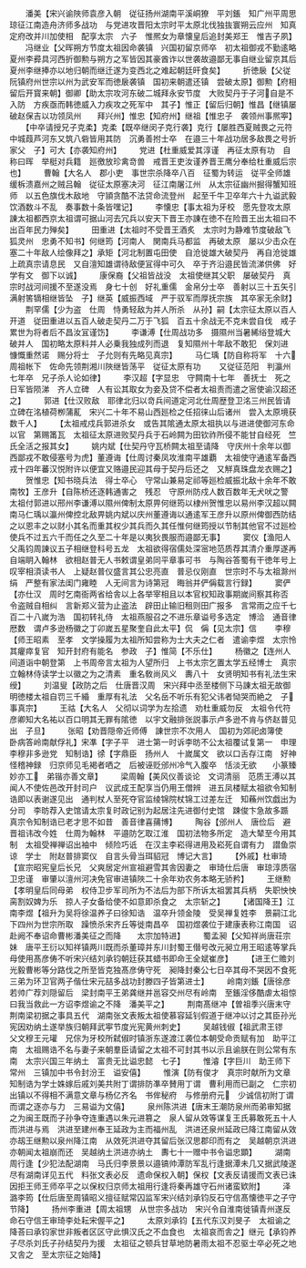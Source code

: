 <!-- { "loadSidebar": true } -->
　　潘美【宋兴谕陜师袁彦入朝　従征扬州湖南平溪峒獠　平刘鋹　知广州平周思琼征江南造舟济师多战功　与党进攻晋阳太宗时平太原北伐独抜寰朔云应州　知真定府改并川加使相　配享太宗　六子　惟熈女为章懐皇后追封美郑王　惟吉子夙】
　　冯继业【父晖朔方节度太祖因命袭镇　兴国初留京师卒　初太祖御戎不勤逺略夏州李彛具河西折御勲与朔方之军皆因其豪酋诈以世袭故邉鄙无事自继业留京其后夏州李继捧亦以地归朝而继迁遂为变西北之难起朝廷旰食矣】
　　折徳扆【父従阮镇府州世宗以州为武安军而徳扆袭镇　国初来朝遣还镇　尝破太原】御勲【府相留后开寳来朝】御卿【助太宗攻河东破二城拜永安节度　大败契丹于子河自是不入防　方疾亟而韩徳威入力疾攻之死军中　其子】惟正【留后归朝】惟昌【继镇屡破赵保吉以功领凤州　　拜兴州】惟忠【知府州】继祖【惟忠子　袭领州事熈寕】
　　【中卒请授兄子克柔】克柔【既卒继闵子克行袭】克行【屡胜西夏贼畏之元符中城葭芦河东又筑八砦皆用其防　沉勇善拊士卒　在邉三十年战功居多敌畏之号折家父　子】可大【亦袭知府州】
　　党进【杜重威爱其淳谨　再征太原有功　自称曰晖　举梃对兵籍　廵徼放珍禽竒兽　戒晋王吏汝谨养晋王鹰分奉给杜重威后宗也】
　　曹翰【大名人　郡小吏　事世宗杀降卒八百　征蜀为转运　従平全师雄　缓柝溃嘉州之贼吕翰　従征太原塞决河　征江南屠江州　从太宗征幽州掘得蟹知班师　以五色旗伐木敌地　守頴贪酷不法贷命流登州　起至千牛卫卒年六十九谥武毅　饮酒数斗不乱　奏事数十条皆嘿记】
　　李懐忠【事太祖为牙校　愿先登攻太原　諌太祖都西京太祖谓可据山河去冗兵以安天下晋王亦諌在徳不在险晋王出太祖曰不出百年民力殚矣】
　　田重进【太祖时不受晋王酒炙　太宗时为静难节度破敌飞狐灵州　忠勇不知书】何继筠【河南人　関南兵马都监　再破太原　屡以少击众在塞二十年敌人绘像拜之】承矩【河北制置屯田使　自沧徙雄大破契丹　再自沧徙雄上疏真宗请息民　又自澶知雄谓待敌便冝得中可久　卒于齐沿邉民皆流涕供佛　好学有文　御下以诚】
　　康保裔【父祖皆战没　太祖使继其父职　屡破契丹　真宗时战河间援不至遂没焉　身七十创　好礼重儒　金帛分士卒　善射以三十五矢引满射筈镝相继皆坠　子】继英【威振西域　严于驭军而厚抚宗族　其卒家无余财】
　　荆罕儒【少为盗　仕周　恃勇轻敌为并人所杀　从孙】嗣【太宗征太原以百人开道　従田重进以五百人破走契丹二万于飞狐　百五十余战无不克未尝自伐　戒子　累世为将者后不昌汝冝谨饬】
　　李谦溥【仕周战功多　摄隰州当暑絺绤登城大破并人　国初略太原料并人必乗我独成列而退　复知隰州十年敌不敢犯　保刘进　慷慨重然诺　赐分将士　子允则有先略见真宗】
　　马仁瑀【防自称将军　十六周祖帐下　佐命先领荆湘川陜继皆荡平　従征太原有功
　　又従征范阳　判瀛州七年卒　兄子杀人论如律】
　　李汉超【字显忠　守闗南十七年　善抚士　死之日军皆陨涕　齐人立碑　人有讼其取女为妾及贷不偿者太祖责而遣之宻使谕汉超还之】
　　郭进【仕汉败敌　耶律北归以竒兵间道定河北仕周歴登卫洺三州民皆请立碑在洺植荷栁蒲薍　宋兴二十年不易山西廵检之任招徕山后诸州　尝入太原境获数千人】
　　【太祖戒戍兵郭进杀女　或告其隂通太原太祖执以与进进使御河东命以官　第赐筩瓦　太祖征太原进败契丹兵于石岭闗为田钦祚所侵不能甘自经死　竺氏全活之报其女】
　　姚内斌【仕契丹守瓦桥闗太祖至请降　守庆州十余年以御西鄙戎不敢侵塞号为虎】董遵诲【仕周讨秦凤攻淮南平雄覇　太祖使守通逺军备西戎十四年蕃汉悦附许以便宜又赂邉民迎其母于契丹后还之　又觧真珠盘龙衣赐之】
　　贺惟忠【知书晓兵法　得士卒心　守常山兼易定祁等廵检威振北敌十余年不敢南牧】王彦升【自陈桥还逐韩通害之　残忍　守原州防戍人数百数年无犬吠之警　太祖付郭进以邢州李谦溥以隰州俾制太原畀何继筠以棣州贺惟忠以易州李汉超以闗南马仁瑀以瀛州俾控北敌畀姚内斌以庆州董遵诲以通逺军王彦升以原州俾御西防结之以恩丰之以财小其名而重其权少其兵而久其任惟何继筠授以节制其他官不过廵检使兵不过五六千而任之久至二十年是以夷狄畏服而邉鄙无事】
　　窦仪【渔阳人　父禹钧周諌议五子相继登科号五龙　太祖欲得宿儒处深宻地范质荐其清介重厚遂再自端眀入翰林　欲相赵普无人书敕谓皇弟同平章事可书　与陶谷答蜀有干徳年号上叹宰相湏读书人　上疑赵普仪盛言其公忠亮直　普忌仪刚直　世宗时不与太祖滁州绢　严整有家法闺门雍睦　人无间言为诗第冠　晦翁并俨偁载言行録】
　　窦俨【亦仕汉　周时乞南衙两省给舎以上各举宰相且以本官权知政事期嵗间察其称否　令盗贼自相纠　言新郑义营为止盗法　辟田止输旧租则田广报多　言常雨之应千七百二十八嵗为浩　国初转礼侍　太祖燕服召之不进乐章谥号多选定　博洽　通音律厯数　谓卢多逊杨徽之丁卯嵗五星聚奎自此太平】侃　偁【见太宗】信
　　李穆【师王昭素　至孝　文学操履为太祖所知尝称为士大夫之仁者　遣谕李煜　太宗怜其癯瘁复官　知开封府有能名　参政　子】惟简【不乐仕】
　　杨徽之【连州人　间道诣中朝登第　上书周帝言太祖为人望所归　上书太宗乞置太学五经博士　真宗立翰林侍读学士以徽之为之清素　重名敎尚风义　夀八十　女贤明知书有礼法生宋绶】
　　刘温叟【政防之后　仕唐晋汉周　宋兴拜中丞至楼侧下马諌太祖无故御明徳楼太祖自罚三千緍　重厚有礼法　父名岳不听乐有犯父讳者恸哭而絶之　子事真宗】
　　王祜【大名人　父彻以词学为左拾遗　劝杜重威勿反　太祖令代符彦卿知大名祐以百口明其无罪有隂徳　以宇文融排张説事示卢多逊不肯与侪赵普见出　子旦】
　　张昭【劝晋隠帝近师傅　諌世宗不次用人　国初为郊祀卤簿使　卧病答岭南献俘礼】宋凖【字子平　进士第一时诉李昉不公太祖覆试复第一　申理李穆非多逊党　知制诰】徐【字鼎臣　扬州人　十嵗属文　欲以口舌存江南　好神怪稽神録　归京师见毛褐者哂之　后被诬贬邠州冷气入腹卒　恬淡无欲　　小篆臻妙亦工　弟锴亦善文章】
　　梁周翰【美风仪善谈论　文词清丽　范质王溥以其闻人不使佐邑改开封司户　议武成王配享当仍用王僧辨　进五凤楼赋太祖欲令知制诰即以表谢遂见出　通判杖人至死夺官监绫锦院杖锦工过差左迁　知蘓州饮戯出为分司　李昉荐入史馆请太宗复时政记别为起居注先进御付史馆　踈俊卞急故多踬　真宗令知制诰已老才思不如昔　善音律喜蒱博】
　　陶谷【邠州人　唐俭后　避晋祖讳改今姓　仕周为翰林　平邉防乞取江淮　国初法物多所定　造大辇至今用其制　太祖受禅禅诏出袖中　倾险巧诋　在汉主李崧得进用及崧死自谓有力　譛鱼崇谅　学士　附赵普排窦仪　自言头骨当珥貂冠　博记大言】
　　【外戚】杜审琦【宣宗昭宪皇后长兄　父爽居定州宣祖避雪其舎因妻之　审琦仕后唐　审琼淳质宿卫忠谨　审肇以澶州河决免官审进镇陜二十余年劝农务本略无骄矜】
　　王继勲【孝明皇后同母弟　权侍卫步军司所为不法后为部下所诉太祖罢其兵柄　失职怏怏　脔割奴婢为乐　掠人子女备给使不如意即杀食之　太宗斩之】
　　【诸国降王】江南李煜【祖升为吴将徐温养子曰徐知诰　温卒升领金陵　受吴禅复姓李　景嗣江北下四州为世宗所取　躁愤杀宋齐丘等徙南昌卒　国初煜袭位于建康表称江南国　诏赴阙不奉诏命曹彬潘美征之而降　　太宗加特进】
　　蜀孟昶【父知祥尚唐荘宗妹　唐平王衍以知祥镇两川既而杀董璋并东川封蜀王僣号改元昶立用王昭逺等掌兵母使用髙彦俦不听宋兴结刘承钧朝廷获其蜡书即命王全斌崔彦】
　　【进王仁赡刘光毅曹彬等分路伐之所至皆克独髙彦俦守死　昶降封秦公七日卒其母不哭因不食死　三弟为环卫官两子偕仕宋元喆多战功封滕四子皆第进士】
　　岭南刘鋹【唐徐彦若帅广荐刘隠留后　梁封南平王弟龚继并邕容交州尽有岭南　至鋹淫侈酷虐太祖惊曰我当救此一方诏李煜谕之不降　潘美平之】
　　荆南髙继冲【曽祖季兴唐末守荆南梁初据之事具五代　湖南张文表叛太祖使慕容延钊假道于继冲以讨之其臣孙光宪因劝纳土遂举族归朝拜武寕节度光宪黄州刺史】
　　吴越钱俶【祖武肃王镠　父文穆王元瓘　兄倧为牙校所弑俶时镇浙东遂渡江袭位本朝受命贡赋有加　助平江南　太祖赐诰不名与妻子来朝羣臣请留之太祖不可封其书以示且谕朕在则公常有东南　太宗兴国三年纳土　富贵无比谥忠懿　七子】
　　惟濬【字巨川　助王师下常州　三镇加中书令封汾王　谥安僖】
　　惟演【防有俊才　真宗时献所为文章知制诰为学士姝嫁后戚刘美共附丁谓排防凖卒賛用丁谓　曹利用而已副之　仁宗初出镇以不得相不满意文章与杨亿齐名　书侔秘府　与修册府元　少诚信初附丁谓而谓之逐亦与力　三易谥为文僖】
　　泉州陈洪进【唐末王潮防泉州而弟审知据之为闽王既而子孙争夺连重遇以朱元进篡之　泉人留从效等谋复王氏募敢死五十人而洪进与焉　洪进至建州奉王延政为主而福州乱　洪进还泉州延政已降江南留从效亦刼王继勲以泉州降江南　从效死洪进夺其留后张汉思郡印而有之　吴越朝京洪进亦朝闻太祖崩而还　吴越纳土洪进亦纳土　夀七十一赠中书令谥忠顕】
　　湖南周行逢【少犯法配湖南　马氏归李景景以邉镐帅潭防军乱行逢据潭未几又据武陵遂尽有湖南详见五代　料张文表必反　遗命保权入朝】保权【文表反请援而文表已诛因拒王师王师卒平之以保权归京师太祖用行逢将秦再雄守石州诸蛮欵附】
　　泽潞李筠【仕后唐至周镇昭义擅征赋常囚监军宋兴结刘承钧反石守信髙懐徳平之子守节降】
　　扬州李重进【周太祖甥　从世宗多战功　宋兴令自淮南徙镇青州遂反命石守信王审琦李处耘宋偓平之】
　　太原刘承钧【五代东汉刘旻子　太祖谕之降荅曰承钧家世非叛者区区守此惧汉氏之不血食也　太祖哀而舎之】继元【承钧养子尽杀刘氏子孙结契丹为援　太祖征之顿兵甘草地防暑雨太祖不忍驱士卒必死之地又舎之　至太宗征之始降】
